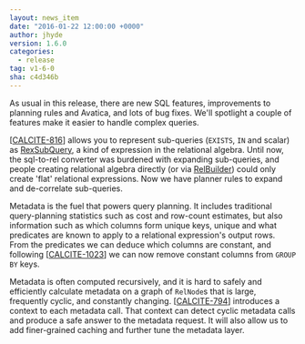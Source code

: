 ```yaml
---
layout: news_item
date: "2016-01-22 12:00:00 +0000"
author: jhyde
version: 1.6.0
categories:
  - release
tag: v1-6-0
sha: c4d346b
---
```


<!--
{% comment %}
Licensed to the Apache Software Foundation (ASF) under one or more
contributor license agreements.  See the NOTICE file distributed with
this work for additional information regarding copyright ownership.
The ASF licenses this file to you under the Apache License, Version 2.0
(the "License"); you may not use this file except in compliance with
the License.  You may obtain a copy of the License at

http://www.apache.org/licenses/LICENSE-2.0

Unless required by applicable law or agreed to in writing, software
distributed under the License is distributed on an "AS IS" BASIS,
WITHOUT WARRANTIES OR CONDITIONS OF ANY KIND, either express or implied.
See the License for the specific language governing permissions and
limitations under the License.
{% endcomment %}
-->

As usual in this release, there are new SQL features, improvements to planning rules and Avatica, and lots of bug fixes. We'll spotlight a couple of features make it easier to handle complex queries.

[<a href="https://issues.apache.org/jira/browse/CALCITE-816">CALCITE-816</a>] allows you to represent sub-queries (`EXISTS`, `IN` and scalar) as
<a href="{{ site.apiRoot }}/org/apache/calcite/rex/RexSubQuery.html">RexSubQuery</a>, a kind of expression in the relational algebra. Until now, the sql-to-rel converter was burdened with expanding sub-queries, and people creating relational algebra directly (or via
<a href="{{ site.apiRoot }}/org/apache/calcite/tools/RelBuilder.html">RelBuilder</a>) could only create 'flat' relational expressions. Now we have planner rules to expand and de-correlate sub-queries.

Metadata is the fuel that powers query planning. It includes traditional query-planning statistics such as cost and row-count estimates, but also information such as which columns form unique keys, unique and what predicates are known to apply to a relational expression's output rows. From the predicates we can deduce which columns are constant, and following [<a href="https://issues.apache.org/jira/browse/CALCITE-1023">CALCITE-1023</a>] we can now remove constant columns from `GROUP BY` keys.

Metadata is often computed recursively, and it is hard to safely and efficiently calculate metadata on a graph of `RelNode`s that is large, frequently cyclic, and constantly changing. [<a href="https://issues.apache.org/jira/browse/CALCITE-794">CALCITE-794</a>] introduces a context to each metadata call. That context can detect cyclic metadata calls and produce a safe answer to the metadata request. It will also allow us to add finer-grained caching and further tune the metadata layer.
